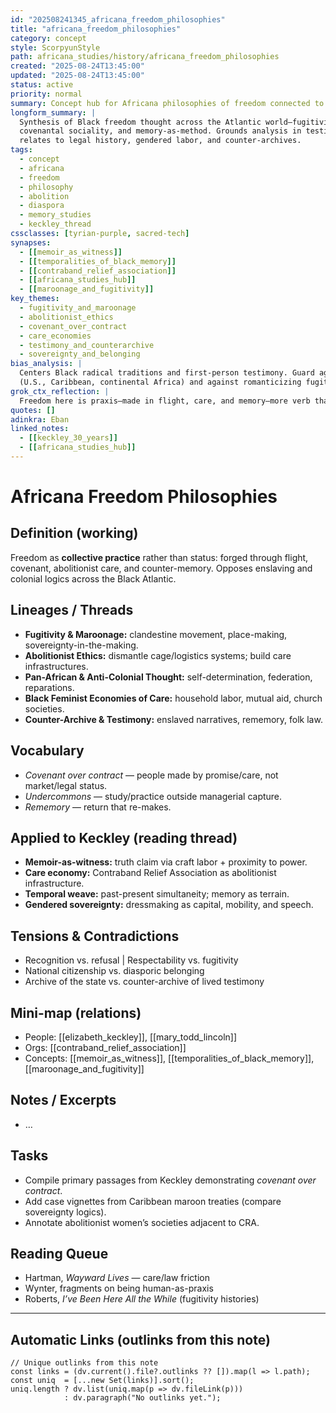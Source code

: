 ```yaml
---
id: "202508241345_africana_freedom_philosophies"
title: "africana_freedom_philosophies"
category: concept
style: ScorpyunStyle
path: africana_studies/history/africana_freedom_philosophies
created: "2025-08-24T13:45:00"
updated: "2025-08-24T13:45:00"
status: active
priority: normal
summary: Concept hub for Africana philosophies of freedom connected to the Keckley thread and wider diaspora studies.
longform_summary: |
  Synthesis of Black freedom thought across the Atlantic world—fugitivity, maroonage, abolitionist ethics,
  covenantal sociality, and memory-as-method. Grounds analysis in testimony and everyday care economies;
  relates to legal history, gendered labor, and counter-archives.
tags:
  - concept
  - africana
  - freedom
  - philosophy
  - abolition
  - diaspora
  - memory_studies
  - keckley_thread
cssclasses: [tyrian-purple, sacred-tech]
synapses:
  - [[memoir_as_witness]]
  - [[temporalities_of_black_memory]]
  - [[contraband_relief_association]]
  - [[africana_studies_hub]]
  - [[maroonage_and_fugitivity]]
key_themes:
  - fugitivity_and_maroonage
  - abolitionist_ethics
  - covenant_over_contract
  - care_economies
  - testimony_and_counterarchive
  - sovereignty_and_belonging
bias_analysis: |
  Centers Black radical traditions and first-person testimony. Guard against flattening regional/era differences
  (U.S., Caribbean, continental Africa) and against romanticizing fugitivity.
grok_ctx_reflection: |
  Freedom here is praxis—made in flight, care, and memory—more verb than noun.
quotes: []
adinkra: Eban
linked_notes:
  - [[keckley_30_years]]
  - [[africana_studies_hub]]
---
```


# Africana Freedom Philosophies

## Definition (working)
Freedom as **collective practice** rather than status: forged through flight, covenant, abolitionist care, and counter-memory. Opposes enslaving and colonial logics across the Black Atlantic.

## Lineages / Threads
- **Fugitivity & Maroonage:** clandestine movement, place-making, sovereignty-in-the-making.  
- **Abolitionist Ethics:** dismantle cage/logistics systems; build care infrastructures.  
- **Pan-African & Anti-Colonial Thought:** self-determination, federation, reparations.  
- **Black Feminist Economies of Care:** household labor, mutual aid, church societies.  
- **Counter-Archive & Testimony:** enslaved narratives, rememory, folk law.

## Vocabulary
- *Covenant over contract* — people made by promise/care, not market/legal status.  
- *Undercommons* — study/practice outside managerial capture.  
- *Rememory* — return that re-makes.

## Applied to **Keckley** (reading thread)
- **Memoir-as-witness:** truth claim via craft labor + proximity to power.  
- **Care economy:** Contraband Relief Association as abolitionist infrastructure.  
- **Temporal weave:** past-present simultaneity; memory as terrain.  
- **Gendered sovereignty:** dressmaking as capital, mobility, and speech.

## Tensions & Contradictions
- Recognition vs. refusal | Respectability vs. fugitivity  
- National citizenship vs. diasporic belonging  
- Archive of the state vs. counter-archive of lived testimony

## Mini-map (relations)
- People: [[elizabeth_keckley]], [[mary_todd_lincoln]]  
- Orgs: [[contraband_relief_association]]  
- Concepts: [[memoir_as_witness]], [[temporalities_of_black_memory]], [[maroonage_and_fugitivity]]

## Notes / Excerpts
- …

## Tasks
- Compile primary passages from Keckley demonstrating *covenant over contract*.  
- Add case vignettes from Caribbean maroon treaties (compare sovereignty logics).  
- Annotate abolitionist women’s societies adjacent to CRA.

## Reading Queue
- Hartman, *Wayward Lives* — care/law friction  
- Wynter, fragments on being human-as-praxis  
- Roberts, *I’ve Been Here All the While* (fugitivity histories)

---

## Automatic Links (outlinks from this note)
```dataviewjs
// Unique outlinks from this note
const links = (dv.current().file?.outlinks ?? []).map(l => l.path);
const uniq  = [...new Set(links)].sort();
uniq.length ? dv.list(uniq.map(p => dv.fileLink(p)))
            : dv.paragraph("No outlinks yet.");
